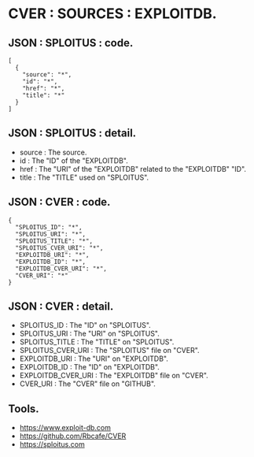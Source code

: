 # CVER : SOURCES : EXPLOITDB.

## JSON : SPLOITUS : code.

    [
      {
        "source": "*",
        "id": "*",
        "href": "*",
        "title": "*"
      }
    ]

## JSON : SPLOITUS : detail.

- source : The source.
- id : The "ID" of the "EXPLOITDB".
- href : The "URI" of the "EXPLOITDB" related to the "EXPLOITDB" "ID".
- title : The "TITLE" used on "SPLOITUS".

## JSON : CVER : code.

    {
      "SPLOITUS_ID": "*",
      "SPLOITUS_URI": "*",
      "SPLOITUS_TITLE": "*",
      "SPLOITUS_CVER_URI": "*",
      "EXPLOITDB_URI": "*",
      "EXPLOITDB_ID": "*",
      "EXPLOITDB_CVER_URI": "*",
      "CVER_URI": "*"
    }

## JSON : CVER : detail.

- SPLOITUS_ID : The "ID" on "SPLOITUS".
- SPLOITUS_URI : The "URI" on "SPLOITUS".
- SPLOITUS_TITLE : The "TITLE" on "SPLOITUS".
- SPLOITUS_CVER_URI : The "SPLOITUS" file on "CVER".
- EXPLOITDB_URI : The "URI" on "EXPLOITDB".
- EXPLOITDB_ID : The "ID" on "EXPLOITDB".
- EXPLOITDB_CVER_URI : The "EXPLOITDB" file on "CVER".
- CVER_URI : The "CVER" file on "GITHUB".

## Tools.

- https://www.exploit-db.com
- https://github.com/Rbcafe/CVER
- https://sploitus.com
